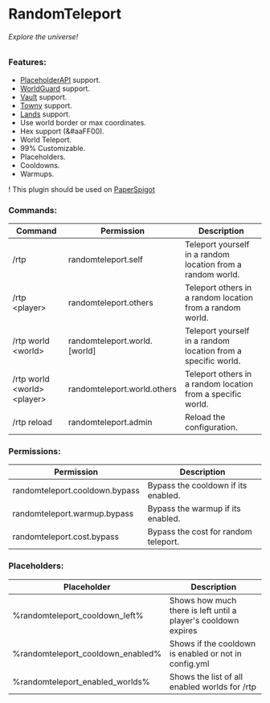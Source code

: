 # RandomTeleport
###### Explore the universe!

### Features:
* [PlaceholderAPI](https://www.spigotmc.org/resources/6245/) support.
* [WorldGuard](https://dev.bukkit.org/projects/worldguard/) support.
* [Vault](https://www.spigotmc.org/resources/vault.34315/) support.
* [Towny](https://github.com/TownyAdvanced/Towny) support.
* [Lands](https://www.spigotmc.org/resources/lands-land-claim-plugin-grief-prevention-protection-gui-management-nations-wars-1-16-support.53313/) support.
* Use world border or max coordinates.
* Hex support (&#aaFF00).
* World Teleport.
* 99% Customizable.
* Placeholders.
* Cooldowns.
* Warmups.

! This plugin should be used on [PaperSpigot](https://papermc.io/downloads)

### Commands:
Command | Permission | Description
--------|------------|------------
/rtp | randomteleport.self | Teleport yourself in a random location from a random world.
/rtp \<player> | randomteleport.others | Teleport others in a random location from a random world.
/rtp world \<world> | randomteleport.world.\[world] | Teleport yourself in a random location from a specific world.
/rtp world \<world> \<player> | randomteleport.world.others | Teleport others in a random location from a specific world.
/rtp reload | randomteleport.admin | Reload the configuration.

### Permissions:
Permission | Description
-----------|------------
randomteleport.cooldown.bypass | Bypass the cooldown if its enabled.
randomteleport.warmup.bypass | Bypass the warmup if its enabled.
randomteleport.cost.bypass | Bypass the cost for random teleport.

### Placeholders:
Placeholder | Description
------------|------------
%randomteleport_cooldown_left% | Shows how much there is left until a player's cooldown expires
%randomteleport_cooldown_enabled% | Shows if the cooldown is enabled or not in config.yml
%randomteleport_enabled_worlds% | Shows the list of all enabled worlds for /rtp
